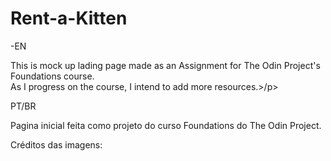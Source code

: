 # Rent-a-Kitten
-EN <p>
This is mock up lading page made as an Assignment for The Odin Project's Foundations course.<br>
As I progress on the course, I intend to add more resources.>/p>
  <p>PT/BR<P>
    Pagina inicial feita como projeto do curso Foundations do The Odin Project.
    
   <p> Créditos das imagens:<br>
     
